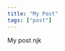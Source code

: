 ```yaml
---
title: "My Post"
tags: ["post"]
---
```

<script src="/assets/posts/my-post/my-post-script.ts"></script>
My post njk
